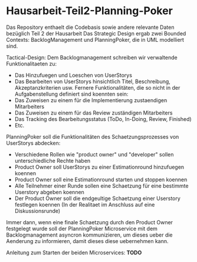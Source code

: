 # Hausarbeit-Teil2-Planning-Poker
Das Repository enthaelt die Codebasis sowie andere relevante Daten bezüglich Teil 2 der Hausarbeit
Das Strategic Design ergab zwei Bounded Contexts: BacklogManagement und PlanningPoker, die  in UML modelliert sind.

Tactical-Design:
Dem Backlogmanagement schreiben wir verwaltende Funktionalitaeten zu:
- Das Hinzufuegen und Loeschen von UserStorys
- Das Bearbeiten von UserStorys hinsichtlich Titel, Beschreibung, Akzeptanzkriterien usw.
Fernere Funktionalitäten, die so nicht in der Aufgabenstellung definiert sind koennten sein:
- Das Zuweisen zu einem für die Implementierung zustaendigen Mitarbeiters
- Das Zuweisen zu einem für das Review zuständigen Mitarbeiters
- Das Tracking des Bearbeitungsstatus (ToDo, In-Doing, Review, Finished)
- Etc.

PlanningPoker soll die Funktionalitäten des Schaetzungsprozesses von UserStorys abdecken:
- Verschiedene Rollen wie "product owner" und "developer" sollen unterschiedliche Rechte haben
- Product Owner soll UserStorys zu einer Estimationround hinzufuegen koennen
- Product Owner soll eine Estimationround starten und stoppen koennen
- Alle Teilnehmer einer Runde sollen eine Schaetzung für eine bestimmte Userstory abgeben koennen
- Der Product Owner soll die endgeultige Schaetzung einer Userstory festlegen koennen (In der Realitaet im Anschluss auf eine Diskussionsrunde)

Immer dann, wenn eine finale Schaetzung durch den Product Owner festgelegt wurde soll der PlanningPoker Microservice mit dem Backlogmanagement
asyncron kommunizieren, um dieses ueber die Aenderung zu informieren, damit dieses diese uebernehmen kann.

Anleitung zum Starten der beiden Microservices:
**TODO**
